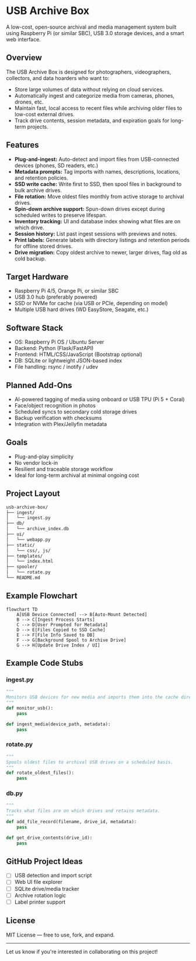 # USB Archive Box

A low-cost, open-source archival and media management system built using Raspberry Pi (or similar SBC), USB 3.0 storage devices, and a smart web interface.

## Overview

The USB Archive Box is designed for photographers, videographers, collectors, and data hoarders who want to:

* Store large volumes of data without relying on cloud services.
* Automatically ingest and categorize media from cameras, phones, drones, etc.
* Maintain fast, local access to recent files while archiving older files to low-cost external drives.
* Track drive contents, session metadata, and expiration goals for long-term projects.

## Features

* **Plug-and-ingest:** Auto-detect and import files from USB-connected devices (phones, SD readers, etc.)
* **Metadata prompts:** Tag imports with names, descriptions, locations, and retention policies.
* **SSD write cache:** Write first to SSD, then spool files in background to bulk archive drives.
* **File rotation:** Move oldest files monthly from active storage to archival drives.
* **Spin-down archive support:** Spun-down drives except during scheduled writes to preserve lifespan.
* **Inventory tracking:** UI and database index showing what files are on which drive.
* **Session history:** List past ingest sessions with previews and notes.
* **Print labels:** Generate labels with directory listings and retention periods for offline stored drives.
* **Drive migration:** Copy oldest archive to newer, larger drives, flag old as cold backup.

## Target Hardware

* Raspberry Pi 4/5, Orange Pi, or similar SBC
* USB 3.0 hub (preferably powered)
* SSD or NVMe for cache (via USB or PCIe, depending on model)
* Multiple USB hard drives (WD EasyStore, Seagate, etc.)

## Software Stack

* OS: Raspberry Pi OS / Ubuntu Server
* Backend: Python (Flask/FastAPI)
* Frontend: HTML/CSS/JavaScript (Bootstrap optional)
* DB: SQLite or lightweight JSON-based index
* File handling: rsync / inotify / udev

## Planned Add-Ons

* AI-powered tagging of media using onboard or USB TPU (Pi 5 + Coral)
* Face/object recognition in photos
* Scheduled syncs to secondary cold storage drives
* Backup verification with checksums
* Integration with Plex/Jellyfin metadata

## Goals

* Plug-and-play simplicity
* No vendor lock-in
* Resilient and traceable storage workflow
* Ideal for long-term archival at minimal ongoing cost

## Project Layout

```bash
usb-archive-box/
├── ingest/
│   └── ingest.py
├── db/
│   └── archive_index.db
├── ui/
│   └── webapp.py
├── static/
│   └── css/, js/
├── templates/
│   └── index.html
├── spooler/
│   └── rotate.py
└── README.md
```

## Example Flowchart

```mermaid
flowchart TD
    A[USB Device Connected] --> B[Auto-Mount Detected]
    B --> C[Ingest Process Starts]
    C --> D[User Prompted for Metadata]
    D --> E[Files Copied to SSD Cache]
    E --> F[File Info Saved to DB]
    F --> G[Background Spool to Archive Drive]
    G --> H[Update Drive Index / UI]
```

## Example Code Stubs

### ingest.py

```python
"""
Monitors USB devices for new media and imports them into the cache directory.
"""
def monitor_usb():
    pass

def ingest_media(device_path, metadata):
    pass
```

### rotate.py

```python
"""
Spools oldest files to archival USB drives on a scheduled basis.
"""
def rotate_oldest_files():
    pass
```

### db.py

```python
"""
Tracks what files are on which drives and retains metadata.
"""
def add_file_record(filename, drive_id, metadata):
    pass

def get_drive_contents(drive_id):
    pass
```

## GitHub Project Ideas

* [ ] USB detection and import script
* [ ] Web UI file explorer
* [ ] SQLite drive/media tracker
* [ ] Archive rotation logic
* [ ] Label printer support

## License

MIT License — free to use, fork, and expand.

---

Let us know if you're interested in collaborating on this project!
